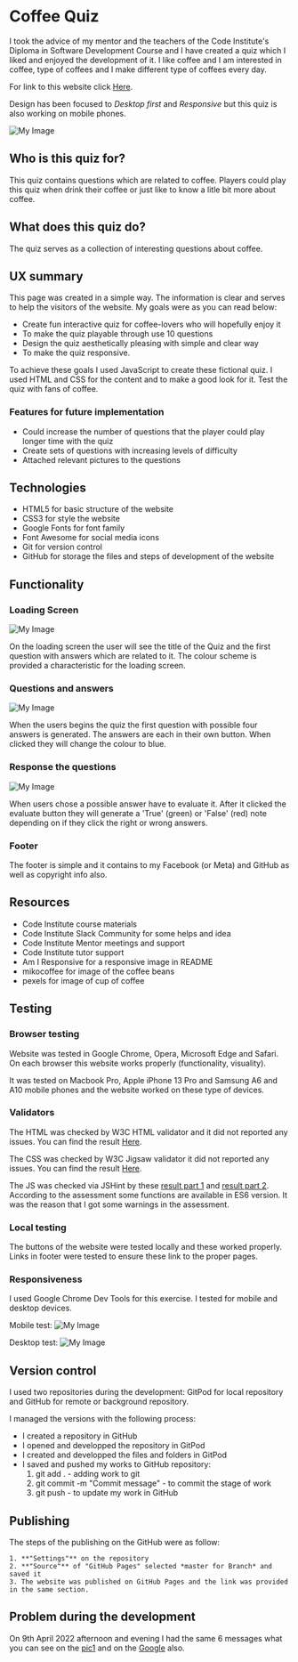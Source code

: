 # Coffee Quiz

I took the advice of my mentor and the teachers of the Code Institute's Diploma in Software Development Course and I have created a quiz which I liked and enjoyed the development of it. I like coffee and I am interested in coffee, type of coffees and I make different type of coffees every day.

For link to this website click [Here]().

Design has been focused to *Desktop first* and *Responsive* but this quiz is also working on mobile phones.

![My Image](assets/images/)

## Who is this quiz for?

This quiz contains questions which are related to coffee. Players could play this quiz when drink their coffee or just like to know a litle bit more about coffee.

## What does this quiz do?

The quiz serves as a collection of interesting questions about coffee.

## UX summary

This page was created in a simple way. The information is clear and serves to help the visitors of the website.
My goals were as you can read below:
* Create fun interactive quiz for coffee-lovers who will hopefully enjoy it
* To make the quiz playable through use 10 questions
* Design the quiz aesthetically pleasing with simple and clear way
* To make the quiz responsive.

To achieve these goals I used JavaScript to create these fictional quiz. I used HTML and CSS for the content and to make a good look for it. Test the quiz with fans of coffee.

### Features for future implementation

* Could increase the number of questions that the player could play longer time with the quiz
* Create sets of questions with increasing levels of difficulty
* Attached relevant pictures to the questions

## Technologies

- HTML5 for basic structure of the website
- CSS3 for style the website
- Google Fonts for font family
- Font Awesome for social media icons
- Git for version control
- GitHub for storage the files and steps of development of the website

## Functionality

### Loading Screen

![My Image](assets/images/Load%20pictures.jpg)

On the loading screen the user will see the title of the Quiz and the first question with answers which are related to it. The colour scheme is provided a characteristic for the loading screen.

### Questions and answers

![My Image](assets/images/Question%20and%20answer.jpg)

When the users begins the quiz the first question with possible four answers is generated.
The answers are each in their own button. When clicked they will change the colour to blue. 

### Response the questions

![My Image](assets/images/Check%20the%20answers.jpg)

When users chose a possible answer have to evaluate it. After it clicked the evaluate button they will generate a 'True' (green) or 'False' (red) note depending on if they click the right or wrong answers.

### Footer

The footer is simple and it contains to my Facebook (or Meta) and GitHub as well as copyright info also.

## Resources

- Code Institute course materials
- Code Institute Slack Community for some helps and idea
- Code Institute Mentor meetings and support
- Code Institute tutor support
- Am I Responsive for a responsive image in README
- mikocoffee for image of the coffee beans
- pexels for image of cup of coffee

## Testing

### Browser testing

Website was tested in Google Chrome, Opera, Microsoft Edge and Safari. On each browser this website works properly (functionality, visuality).

It was tested on  Macbook Pro, Apple iPhone 13 Pro and Samsung A6 and A10 mobile phones and the website worked on these type of devices.

### Validators

The HTML was checked by W3C HTML validator and it did not reported any issues. You can find the result [Here](assets/images/W3C%20HTML%20assessment.jpg).

The CSS was checked by W3C Jigsaw validator it did not reported any issues. You can find the result [Here](assets/images/W3C%20CSS%20assessment.jpg).

The JS was checked via JSHint by these [result part 1](assets/images/JSHint%20assessment%20part1.jpg) and [result part 2](assets/images/JSHint%20assessment%20part2.jpg). According to the assessment some functions are available in ES6 version. It was the reason that I got some warnings in the assessment.

### Local testing

The buttons of the website were tested locally and these worked properly.
Links in footer were tested to ensure these link to the proper pages.

### Responsiveness

I used Google Chrome Dev Tools for this exercise. I tested for mobile and desktop devices.

Mobile test:
![My Image](assets/images/lighthouse-assessment-mobile.jpg)

Desktop test:
![My Image](assets/images/lighthouse-assessment-desktop.jpg)

## Version control

I used two repositories during the development: GitPod for local repository and GitHub for remote or background repository. 

I managed the versions with the following process:
- I created a repository in GitHub
- I opened and developped the repository in GitPod
- I created and developped the files and folders in GitPod
- I saved and pushed my works to GitHub repository:
    1. git add . - adding work to git
    2. git commit -m "Commit message" - to commit the stage of work
    3. git push - to update my work in GitHub

## Publishing

The steps of the publishing on the GitHub were as follow:
    
    1. **"Settings"** on the repository
    2. **"Source"** of "GitHub Pages" selected *master for Branch* and saved it
    3. The website was published on GitHub Pages and the link was provided in the same section.

## Problem during the development

On 9th April 2022 afternoon and evening I had the same 6 messages what you can see on the [pic1](assets/images/problem%2004%2009%202022%20evening.jpg) and on the [Google](assets/images/check%20on%20the%20google.jpg) also.
